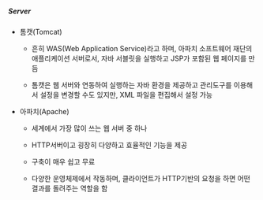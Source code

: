 ##### Server

* 톰캣(Tomcat) 
  
  * 흔히 WAS(Web Application Service)라고 하며, 아파치 소프트웨어 재단의 애플리케이션 서버로서, 자바 서블릿을 실행하고 JSP가 포함된 웹 페이지를 만듬
  
  * 톰캣은 웹 서버와 연동하여 실행하는 자바 환경을 제공하고 관리도구를 이용해서 설정을 변경할 수도 있지만, XML 파일을 편집해서 설정 가능

* 아파치(Apache)
  
  * 세계에서 가장 많이 쓰는 웹 서버 중 하나
  
  * HTTP서버이고 굉장히 다양하고 효율적인 기능을 제공
  
  * 구축이 매우 쉽고 무료
  
  * 다양한 운영체제에서 작동하며, 클라이언트가 HTTP기반의 요청을 하면 어떤 결과를 돌려주는 역할을 함
  
  
